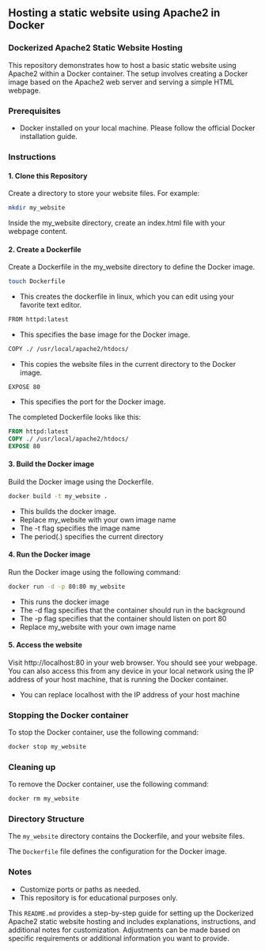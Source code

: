 ## Hosting a static website using Apache2 in Docker

### Dockerized Apache2 Static Website Hosting

This repository demonstrates how to host a basic static website using Apache2 within a Docker container. The setup involves creating a Docker image based on the Apache2 web server and serving a simple HTML webpage.

### Prerequisites

- Docker installed on your local machine. Please follow the official Docker installation guide.

### Instructions

#### 1. Clone this Repository

Create a directory to store your website files. For example:

```bash
mkdir my_website
```

Inside the my_website directory, create an index.html file with your webpage content.

#### 2. Create a Dockerfile

Create a Dockerfile in the my_website directory to define the Docker image.

```bash
touch Dockerfile
```

- This creates the dockerfile in linux, which you can edit using your favorite text editor.

```bash
FROM httpd:latest
```

- This specifies the base image for the Docker image.

```bash
COPY ./ /usr/local/apache2/htdocs/
```

- This copies the website files in the current directory to the Docker image.

```
EXPOSE 80
```

- This specifies the port for the Docker image.

The completed Dockerfile looks like this:
```dockerfile
FROM httpd:latest
COPY ./ /usr/local/apache2/htdocs/
EXPOSE 80

```

#### 3. Build the Docker image

Build the Docker image using the Dockerfile.    

```bash
docker build -t my_website .
```
- This builds the docker image.
- Replace my_website with your own image name
- The -t flag specifies the image name
- The period(.) specifies the current directory
  

#### 4. Run the Docker image

Run the Docker image using the following command:

```bash
docker run -d -p 80:80 my_website
```
- This runs the docker image
- The -d flag specifies that the container should run in the background
- The -p flag specifies that the container should listen on port 80
- Replace my_website with your own image name

#### 5. Access the website

Visit http://localhost:80 in your web browser. You should see your webpage. You can also access this from any device in your local network using the IP address of your host machine, that is running the Docker container.
- You can replace localhost with the IP address of your host machine

### Stopping the Docker container

To stop the Docker container, use the following command:

```bash
docker stop my_website
```


### Cleaning up

To remove the Docker container, use the following command:

```bash
docker rm my_website
```
### Directory Structure

The `my_website` directory contains the Dockerfile, and your website files.

The `Dockerfile` file defines the configuration for the Docker image.


### Notes
- Customize ports or paths as needed.
- This repository is for educational purposes only.
  

This `README.md` provides a step-by-step guide for setting up the Dockerized Apache2 static website hosting and includes explanations, instructions, and additional notes for customization. Adjustments can be made based on specific requirements or additional information you want to provide.
